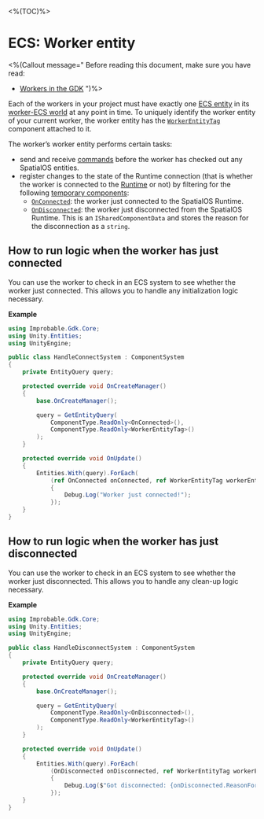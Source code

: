 <%(TOC)%>

# ECS: Worker entity

<%(Callout message="
Before reading this document, make sure you have read:

* [Workers in the GDK]({{urlRoot}}/reference/concepts/worker)
")%>

Each of the workers in your project must have exactly one [ECS entity]({{urlRoot}}/reference/glossary#unity-ecs-entity) in its [worker-ECS world]({{urlRoot}}/reference/concepts/worker#workers-and-ecs-worlds) at any point in time. To uniquely identify the worker entity of your current worker, the worker entity has the [`WorkerEntityTag`]({{urlRoot}}/api/core/worker-entity-tag) component attached to it.

The worker’s worker entity performs certain tasks:

  * send and receive [commands](https://docs.improbable.io/reference/latest/shared/glossary#command) before the worker has checked out any SpatialOS entities.
  * register changes to the state of the Runtime connection (that is whether the worker is connected to the [Runtime]({{urlRoot}}/reference/glossary#spatialos-runtime) or not) by filtering for the following [temporary components]({{urlRoot}}/reference/workflows/ecs/temporary-components):
     * [`OnConnected`]({{urlRoot}}/api/core/on-connected): the worker just connected to the SpatialOS Runtime.
     * [`OnDisconnected`]({{urlRoot}}/api/core/on-disconnected): the worker just disconnected from the SpatialOS Runtime. This is an `ISharedComponentData` and stores the reason for the disconnection as a `string`.

## How to run logic when the worker has just connected

You can use the worker to check in an ECS system to see whether the worker just
connected. This allows you to handle any initialization logic necessary.

**Example**

```csharp
using Improbable.Gdk.Core;
using Unity.Entities;
using UnityEngine;

public class HandleConnectSystem : ComponentSystem
{
    private EntityQuery query;

    protected override void OnCreateManager()
    {
        base.OnCreateManager();

        query = GetEntityQuery(
            ComponentType.ReadOnly<OnConnected>(),
            ComponentType.ReadOnly<WorkerEntityTag>()
        );
    }

    protected override void OnUpdate()
    {
        Entities.With(query).ForEach(
            (ref OnConnected onConnected, ref WorkerEntityTag workerEntityTag) =>
            {
                Debug.Log("Worker just connected!");
            });
    }
}
```

## How to run logic when the worker has just disconnected

You can use the worker to check in an ECS system to see whether the worker just disconnected. This allows you to handle any clean-up logic necessary.

**Example**

```csharp
using Improbable.Gdk.Core;
using Unity.Entities;
using UnityEngine;

public class HandleDisconnectSystem : ComponentSystem
{
    private EntityQuery query;

    protected override void OnCreateManager()
    {
        base.OnCreateManager();

        query = GetEntityQuery(
            ComponentType.ReadOnly<OnDisconnected>(),
            ComponentType.ReadOnly<WorkerEntityTag>()
        );
    }

    protected override void OnUpdate()
    {
        Entities.With(query).ForEach(
            (OnDisconnected onDisconnected, ref WorkerEntityTag workerEntityTag) =>
            {
                Debug.Log($"Got disconnected: {onDisconnected.ReasonForDisconnect}");
            });
    }
}
```
